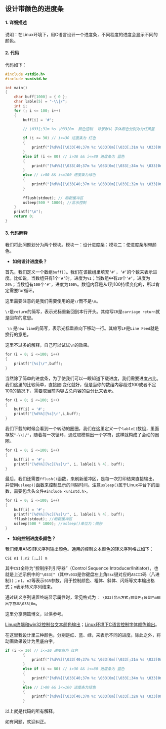 ## 设计带颜色的进度条

#### 1. 详细描述

说明：在Linux环境下，用C语言设计一个进度条，不同程度的进度会显示不同的颜色。

#### 2. 代码

代码如下：

~~~c
#include <stdio.h>
#include <unistd.h>

int main()
{
	char buff[1000] = { 0 };
	char lable[5] = "-\\|/";
	int i;
	for (; i <= 100; i++)
	{
		buff[i] = '#';

		// \033[;31m %s \033[0m  颜色控制  背景默认 字体颜色分别为为红黄蓝
        
		if (i <= 30) // i<=30 进度条为 红色
		{
			printf("[%d%%][\033[40;37m %c \033[0m][\033[;31m %s \033[0m]\r", i, lable[i % 4], buff);
		}
		else if (i <= 80) // i>30 && i<=80 进度条为 蓝色
		{
			printf("[%d%%][\033[40;37m %c \033[0m][\033[;34m %s \033[0m]\r", i, lable[i % 4], buff);
		}
		else // i>80 && i<=100 进度条为绿色
		{
			printf("[%d%%][\033[40;37m %c \033[0m][\033[;32m %s \033[0m]\r", i, lable[i % 4], buff);			 
		}
        
		fflush(stdout); // 刷新缓冲区
		usleep(500 * 1000); //显示控制
 	}
	printf("\n");
	return 0;
}
~~~



#### 3. 代码解释

我们将此问题划分为两个模块。模块一：设计进度条；模块二：使进度条附带颜色。

* **如何设计进度条？**

首先，我们定义一个数组`buff[]`。我们在该数组里填充`‘#’`，`‘#’`的个数来表示进度。比如说，当数组只有1个`‘#’`时，进度为`%1`；当数组中有`20`个`‘#’`，进度为`20%`；当数组有`100`个`‘#’`，进度为`100%`。数组内容是从1到100持续变化的，所以肯定需要for循环。

这里需要注意的是我们需要使用的是`\r`而不是`\n`。

` \r `是`return`的简写，表示光标重新回到本行开头。其缩写`CR`是`carriage return`就是回车的意思。

` \n` 是`new line`的简写，表示光标垂直向下移动一行。其缩写`LF`是`Line Feed`就是换行的意思。

这里不过多的解释，自己可以试试`\n`的效果。

~~~c
for（i = 0; i <=100; i++）
{
    printf("[%s]\r",buff);
}
~~~

当然除了简单的进度条，为了使我们可以一眼知道下载进度，我们需要进度占比。我们这里的比较简单，直接随i变化就好，但是当你的数组内容超过100或者不足100的情况下，需要取当前内容占总内容的百分比来表示。

~~~C
for（i = 0; i <=100; i++）
{
	buff[i] = '#';
    printf("[%d%%][%s]\r",i,buff);
}
~~~

我们下载的时候会看到一个转动的圈圈，我们在这里定义一个`lable[]`数组，里面存放`"-\\|/"`，随着每一次循环，通过取模输出一个字符，这样就构成了会动的圈圈。

~~~C
for（i = 0; i <=100; i++）
{
	buff[i] = '#';
    printf("[%d%%][%c][%s]\r", i, lable[i % 4], buff);
}
~~~

最后，我们还需要`fflush()`函数，来刷新缓冲区，是每一次打印结果直接输出。并使用`usleep()`函数来控制显示的间隔时间。注意`usleep()`属于Linux平台下的函数，需要包含头文件`#include <unistd.h>`。

~~~c
for（i = 0; i <=100; i++）
{
	buff[i] = '#';
    printf("[%d%%][%c][%s]\r", i, lable[i % 4], buff);
    fflush(stdout); //刷新缓冲区
	usleep(500 * 1000); //usleep()单位为：微秒 
}
~~~

* **如何控制进度条颜色？**

我们使用ANSI转义序列输出颜色。通用的控制文本颜色的转义序列格式如下：

`CSI n1 [;n2 [;…]] m`

其中`CSI`全称为“控制序列引导器”（Control Sequence Introducer/Initiator），也就是上述示例中的`"\033["`（其中`\033`是你键盘左上角`Esc`键对应的`ASCII`码（八进制））；`n1`、`n2`等表示`SGR`参数，用于控制颜色、粗体、斜体、闪烁等文本输出格式；`m`表示转义序列结束。

通过转义序列设置终端显示属性时，常见格式为：` \033[显示方式;前景色;背景色m输出字符串\033[0m`。

这里分享两篇博文，以供参考。

[Linux终端和win32控制台文本颜色输出](https://www.cnblogs.com/crabxx/p/4046498.html)；[Linux环境下C语言控制字体颜色输出](https://blog.csdn.net/archelogos/article/details/80909869)。

在这里我设计里三种颜色，分别是红、蓝、绿，来表示不同的进度。除此之外，将动画效果设计为黑底白字。

~~~c
if (i <= 30) // i<=30 进度条为 红色
		{
			printf("[%d%%][\033[40;37m %c \033[0m][\033[;31m %s \033[0m]\r", i, lable[i % 4], buff);
		}
		else if (i <= 80) // i>30 && i<=80 进度条为 蓝色
		{
			printf("[%d%%][\033[40;37m %c \033[0m][\033[;34m %s \033[0m]\r", i, lable[i % 4], buff);
		}
		else // i>80 && i<=100 进度条为绿色
		{
			printf("[%d%%][\033[40;37m %c \033[0m][\033[;32m %s \033[0m]\r", i, lable[i % 4], buff);			 
		}
~~~

以上就是代码的所有解释。

如有问题，欢迎纠正。
